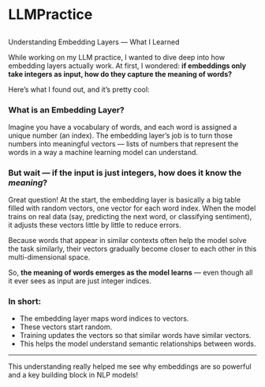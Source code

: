 # LLMPractice

##
Understanding Embedding Layers — What I Learned

While working on my LLM practice, I wanted to dive deep into how embedding layers actually work. At first, I wondered: **if embeddings only take integers as input, how do they capture the meaning of words?**

Here’s what I found out, and it’s pretty cool:

### What is an Embedding Layer?

Imagine you have a vocabulary of words, and each word is assigned a unique number (an index). The embedding layer’s job is to turn those numbers into meaningful vectors — lists of numbers that represent the words in a way a machine learning model can understand.

### But wait — if the input is just integers, how does it know the *meaning*?

Great question! At the start, the embedding layer is basically a big table filled with random vectors, one vector for each word index. When the model trains on real data (say, predicting the next word, or classifying sentiment), it adjusts these vectors little by little to reduce errors.

Because words that appear in similar contexts often help the model solve the task similarly, their vectors gradually become closer to each other in this multi-dimensional space.

So, **the meaning of words emerges as the model learns** — even though all it ever sees as input are just integer indices.

### In short:

- The embedding layer maps word indices to vectors.
- These vectors start random.
- Training updates the vectors so that similar words have similar vectors.
- This helps the model understand semantic relationships between words.

---

This understanding really helped me see why embeddings are so powerful and a key building block in NLP models!

